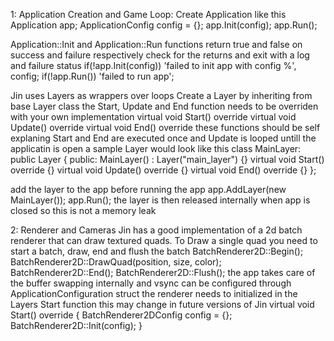 1: Application Creation and Game Loop:
Create Application like this
	Application app;
	ApplicationConfig config = {};
	app.Init(config);
	app.Run();

Application::Init and Application::Run functions return true and false on success and failure respectively check for the returns and
exit with a log and failure status
	if(!app.Init(config))
		'failed to init app with config %', config;
	if(!app.Run())
		'failed to run app';

Jin uses Layers as wrappers over loops
Create a Layer by inheriting from base Layer class
the Start, Update and End function needs to be overriden with your own implementation
	virtual void Start() override
	virtual void Update() override
	virtual void End() override
these functions should be self explaning Start and End are executed once and Update is looped untill the applicatin is open
a sample Layer would look like this
	class MainLayer: public Layer
	{
	public:
		MainLayer() : Layer("main_layer") {}
		virtual void Start() override {}
		virtual void Update() override {}
		virtual void End() override {}
	};

add the layer to the app before running the app
	app.AddLayer(new MainLayer());
	app.Run();
the layer is then released internally when app is closed so this is not a memory leak

2: Renderer and Cameras
Jin has a good implementation of a 2d batch renderer that can draw textured quads.
To Draw a single quad you need to start a batch, draw, end and flush the batch
	BatchRenderer2D::Begin();
	BatchRenderer2D::DrawQuad(position, size, color);
	BatchRenderer2D::End();
	BatchRenderer2D::Flush();
the app takes care of the buffer swapping internally and vsync can be configured through ApplicationConfiguration struct
the renderer needs to initialized in the Layers Start function this may change in future versions of Jin
	virtual void Start() override
	{
		BatchRenderer2DConfig config = {};
		BatchRenderer2D::Init(config);
	}
